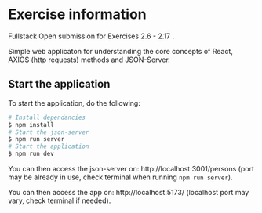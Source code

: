 # Exercise information

Fullstack Open submission for Exercises 2.6 - 2.17 .

Simple web applicaton for understanding the core concepts of React, AXIOS (http requests) methods and JSON-Server.

## Start the application

To start the application, do the following:

```bash
# Install dependancies
$ npm install
# Start the json-server
$ npm run server
# Start the application
$ npm run dev
```

You can then access the json-server on: http://localhost:3001/persons  (port may be already in use, check terminal when running `npm run server`).

You can then access the app on: http://localhost:5173/  (localhost port may vary, check terminal if needed).